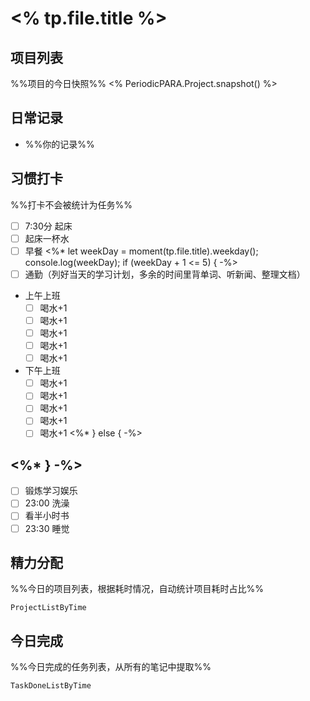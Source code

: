 # <% tp.file.title %>

## 项目列表
%%项目的今日快照%%
<% PeriodicPARA.Project.snapshot() %>

## 日常记录
- %%你的记录%%

## 习惯打卡
%%打卡不会被统计为任务%%
- [ ] 7:30分 起床
- [ ] 起床一杯水
- [ ] 早餐
<%* let weekDay = moment(tp.file.title).weekday(); console.log(weekDay); if (weekDay + 1 <= 5) { -%>
- [ ] 通勤（列好当天的学习计划，多余的时间里背单词、听新闻、整理文档）
- 上午上班
	- [ ] 喝水+1
	- [ ] 喝水+1
	- [ ] 喝水+1
	- [ ] 喝水+1
	- [ ] 喝水+1
- 下午上班
	- [ ] 喝水+1
	- [ ] 喝水+1
	- [ ] 喝水+1
	- [ ] 喝水+1
	- [ ] 喝水+1
	<%* } else { -%>

<%* } -%>
- 
- [ ] 锻炼学习娱乐
- [ ] 23:00 洗澡
- [ ] 看半小时书
- [ ] 23:30 睡觉

## 精力分配
%%今日的项目列表，根据耗时情况，自动统计项目耗时占比%%
```PeriodicPARA
ProjectListByTime
```

## 今日完成
%%今日完成的任务列表，从所有的笔记中提取%%
```PeriodicPARA
TaskDoneListByTime
```
